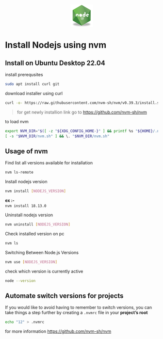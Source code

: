 <p align="center">
  <img src="../image/nodejs-logo.png" />
</p>

# Install Nodejs using nvm

## Install on Ubuntu Desktop 22.04

install prerequsites
```bash
sudo apt install curl git
```

download installer using curl
```bash
curl -o- https://raw.githubusercontent.com/nvm-sh/nvm/v0.39.3/install.sh | bash
```
> for get newly installion link go to https://github.com/nvm-sh/nvm

to load nvm
```bash
export NVM_DIR="$([ -z "${XDG_CONFIG_HOME-}" ] && printf %s "${HOME}/.nvm" || printf %s "${XDG_CONFIG_HOME}/nvm")"
[ -s "$NVM_DIR/nvm.sh" ] && \. "$NVM_DIR/nvm.sh"
```

## Usage of nvm

Find list all versions available for installation
```bash
nvm ls-remote
```

Install nodejs version
```bash
nvm install [NODEJS_VERSION]
```
**ex :-** \
`nvm install 18.13.0`

Uninstall nodejs version
```bash
nvm uninstall [NODEJS_VERSION]
```

Check installed version on pc
```bash
nvm ls
```

Switching Between Node.js Versions
```bash
nvm use [NODEJS_VERSION]
```

check which version is currently active
```bash
node --version
```

## Automate switch versions for projects
If you would like to avoid having to remember to switch versions, you can take things a step further by creating a `.nvmrc` file in your **project’s root**
```bash
echo "12" > .nvmrc
```

for more information https://github.com/nvm-sh/nvm
